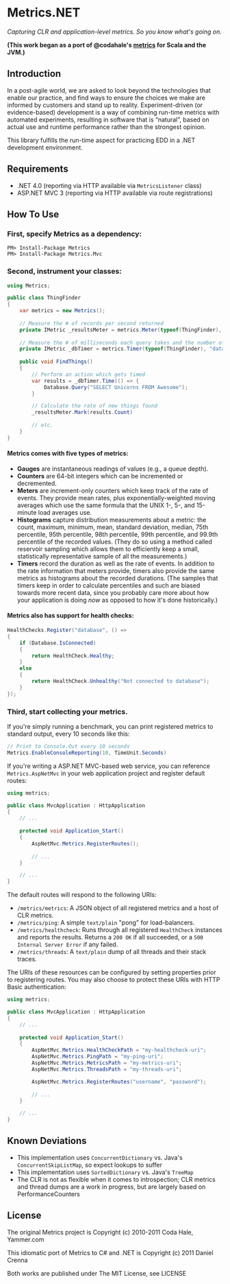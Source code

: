 # Metrics.NET

*Capturing CLR and application-level metrics. So you know what's going on.*

**(This work began as a port of @codahale's [metrics](http://github.com/codahale/metrics) for Scala and the JVM.)**

## Introduction

In a post-agile world, we are asked to look beyond the technologies that enable our practice, and find ways to ensure 
the choices we make are informed by customers and stand up to reality. Experiment-driven (or evidence-based) development
is a way of combining run-time metrics with automated experiments, resulting in software that is “natural”, based on 
actual use and runtime performance rather than the strongest opinion.

This library fulfills the run-time aspect for practicing EDD in a .NET development environment.

## Requirements

* .NET 4.0 (reporting via HTTP available via `MetricsListener` class)
* ASP.NET MVC 3 (reporting via HTTP available via route registrations)

## How To Use

### **First**, specify Metrics as a dependency:

    PM> Install-Package Metrics
    PM> Install-Package Metrics.Mvc

### **Second**, instrument your classes:

```csharp
using Metrics;

public class ThingFinder
{
    var metrics = new Metrics();
    
    // Measure the # of records per second returned
    private IMetric _resultsMeter = metrics.Meter(typeof(ThingFinder), "results", TimeUnit.Seconds)
  
    // Measure the # of milliseconds each query takes and the number of queries per second being performed
    private IMetric _dbTimer = metrics.Timer(typeof(ThingFinder), "database", TimeUnit.Milliseconds, TimeUnit.Seconds)
  
    public void FindThings()
    {
        // Perform an action which gets timed
        var results = _dbTimer.Time(() => {                            
            Database.Query("SELECT Unicorns FROM Awesome");
        }

        // Calculate the rate of new things found
        _resultsMeter.Mark(results.Count)                
    
        // etc.
    }
}
```

#### Metrics comes with five types of metrics:

* **Gauges** are instantaneous readings of values (e.g., a queue depth).
* **Counters** are 64-bit integers which can be incremented or decremented.
* **Meters** are increment-only counters which keep track of the rate of events.
  They provide mean rates, plus exponentially-weighted moving averages which
  use the same formula that the UNIX 1-, 5-, and 15-minute load averages use.
* **Histograms** capture distribution measurements about a metric: the count,
  maximum, minimum, mean, standard deviation, median, 75th percentile, 95th
  percentile, 98th percentile, 99th percentile, and 99.9th percentile of the
  recorded values. (They do so using a method called reservoir sampling which
  allows them to efficiently keep a small, statistically representative sample
  of all the measurements.)
* **Timers** record the duration as well as the rate of events. In addition to
  the rate information that meters provide, timers also provide the same metrics
  as histograms about the recorded durations. (The samples that timers keep in
  order to calculate percentiles and such are biased towards more recent data,
  since you probably care more about how your application is doing *now* as
  opposed to how it's done historically.)

#### Metrics also has support for health checks:
```csharp
HealthChecks.Register("database", () =>
{
    if (Database.IsConnected)
    {
        return HealthCheck.Healthy;
    }
    else
    {
        return HealthCheck.Unhealthy("Not connected to database");
    }
});
```

### **Third**, start collecting your metrics.

If you're simply running a benchmark, you can print registered metrics to 
standard output, every 10 seconds like this:

```csharp
// Print to Console.Out every 10 seconds
Metrics.EnableConsoleReporting(10, TimeUnit.Seconds) 
```

If you're writing a ASP.NET MVC-based web service, you can reference `Metrics.AspNetMvc` in
your web application project and register default routes:

```csharp
using metrics;

public class MvcApplication : HttpApplication
{
	// ...
	
	protected void Application_Start()
	{
		AspNetMvc.Metrics.RegisterRoutes();
		
		// ...            
	}

	// ...
}
```
    
The default routes will respond to the following URIs:

* `/metrics/metrics`: A JSON object of all registered metrics and a host of CLR metrics.
* `/metrics/ping`: A simple `text/plain` "pong" for load-balancers.
* `/metrics/healthcheck`: Runs through all registered `HealthCheck` instances and reports the results. Returns a `200 OK` if all succeeded, or a `500 Internal Server Error` if any failed.
* `/metrics/threads`: A `text/plain` dump of all threads and their stack traces.

The URIs of these resources can be configured by setting properties prior to registering routes.
You may also choose to protect these URIs with HTTP Basic authentication:

```csharp
using metrics;

public class MvcApplication : HttpApplication
{
	// ...
	
	protected void Application_Start()
	{
		AspNetMvc.Metrics.HealthCheckPath = "my-healthcheck-uri";
		AspNetMvc.Metrics.PingPath = "my-ping-uri";
		AspNetMvc.Metrics.MetricsPath = "my-metrics-uri";
		AspNetMvc.Metrics.ThreadsPath = "my-threads-uri";

		AspNetMvc.Metrics.RegisterRoutes("username", "password");
		
		// ...            
	}

	// ...
}
```

## Known Deviations

* This implementation uses `ConcurrentDictionary` vs. Java's `ConcurrentSkipListMap`, so expect lookups to suffer
* This implementation uses `SortedDictionary` vs. Java's `TreeMap`
* The CLR is not as flexible when it comes to introspection; CLR metrics and thread dumps are a work in progress, but are largely based on PerformanceCounters
		
## License

The original Metrics project is Copyright (c) 2010-2011 Coda Hale, Yammer.com

This idiomatic port of Metrics to C# and .NET is Copyright (c) 2011 Daniel Crenna

Both works are published under The MIT License, see LICENSE
